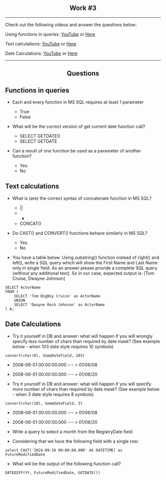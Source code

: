 <h2 align="center">Work #3</h2>

---

Check out the following videos and answer the questions below:


Using functions in queries: [YouTube](https://www.youtube.com/watch?v=Fm8od9L9HMg) or [Here](https://raw.githubusercontent.com/dzubenco/sql-training/main/Work%201/Resources/SQL%20Server%20Queries%20Part%201%20-%20Writing%20Basic%20Queries.mp4)

Text calculations: [YouTube](https://www.youtube.com/watch?v=HJKraiIoYPU) or [Here](https://raw.githubusercontent.com/dzubenco/sql-training/main/Work%201/Resources/SQL%20Server%20Queries%20Part%202%20-%20ORDER%20BY%20(Sorting%20in%20Queries).mp4)

Date Calculations: [YouTube](https://www.youtube.com/watch?v=Q2xhAafpRJo) or [Here](https://raw.githubusercontent.com/dzubenco/sql-training/main/Work%201/Resources/SQL%20Server%20Queries%20Part%203%20-%20WHERE%20(Criteria%20in%20Queries).mp4)


---

<h2 align="center">Questions</h2>

<h2 align="left">Functions in queries</h2>

* Each and every function in MS SQL requires at least 1 parameter
  * True
  * False

* What will be the correct version of get current date function call? 
  * SELECT GETDATE()
  * SELECT GETDATE
 
* Can a result of one function be used as a parameter of another function?
  * Yes
  * No

<h2 align="left">Text calculations</h2>

* What is (are) the correct syntax of concatenate function in MS SQL? 
  * ||
  * +
  * CONCAT()
 
* Do CAST() and CONVERT() functions behave similarly in MS SQL?
  * Yes
  * No
 
* You have a table below. Using substring() function instead of right() and left(), write a SQL query which will show the First Name and Last Name only in single field. As an answer please provide a complete SQL query (without any additional text). So in our case, expected output is: [Tom Cruise, Dwayne Johnson]

```
SELECT ActorName
FROM (
	SELECT 'Tom BigBoy Cruise' as ActorName
	UNION
	SELECT 'Dwayne Rock Johnson' as ActorName
) A;
```

<h2 align="left">Date Calculations</h2>

* Try it yourself in DB and answer: what will happen if you will wrongly specify less number of chars than required by date mask? (See example below - when 103 date style requires 10 symbols)

```
convert(char(8), SomeDateField, 103)
```

  * 2008-06-01 00:00:00.000 --- >  01/06/08
  * 2008-06-01 00:00:00.000 --- >  01/06/20
  
* Try it yourself in DB and answer: what will happen if you will specify more number of chars than required by date mask? (See example below - when 3 date style requires 8 symbols)

```
convert(char(10), SomeDateField, 3)
```

  * 2008-06-01 00:00:00.000 --- >  01/06/08
  * 2008-06-01 00:00:00.000 --- >  01/06/20
  
* Write a query to select a month from the RegistryDate field

* Considering that we have the following field with a single row:
```
select CAST('2024-09-26 00:00:00.000' AS DATETIME) as FutureModifiedDate
```
* What will be the output of the following function call?
```
DATEDIFF(YY, FutureModifiedDate, GETDATE())
```
